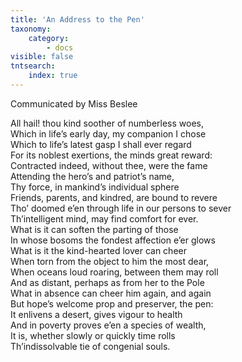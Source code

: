 ```yaml
---
title: 'An Address to the Pen'
taxonomy:
    category:
        - docs
visible: false
tntsearch:
    index: true
---
```


<div class="author">Communicated by Miss Beslee</div>

All hail! thou kind soother of numberless woes,  
Which in life’s early day, my companion I chose  
Which to life’s latest gasp I shall ever regard  
For its noblest exertions, the minds great reward:  
Contracted indeed, without thee, were the fame  
Attending the hero’s and patriot’s name,  
Thy force, in mankind’s individual sphere  
Friends, parents, and kindred, are bound to revere  
Tho’ doomed e’en through life in our persons to sever  
Th’intelligent mind, may find comfort for ever.  
What is it can soften the parting of those  
In whose bosoms the fondest affection e’er glows  
What is it the kind-hearted lover can cheer  
When torn from the object to him the most dear,  
When oceans loud roaring, between them may roll  
And <span data-tippy="when" class="green">as</span> distant, perhaps as <span data-tippy="each globular" class="green">from her to the</span> Pole  
What in absence can cheer him again, and again  
But hope’s welcome prop and preserver, the pen:  
It enlivens a desert, gives vigour to health  
And in poverty proves e’en a species of wealth,  
It is, whether slowly or quickly time rolls  
Th’indissolvable tie of congenial souls.
